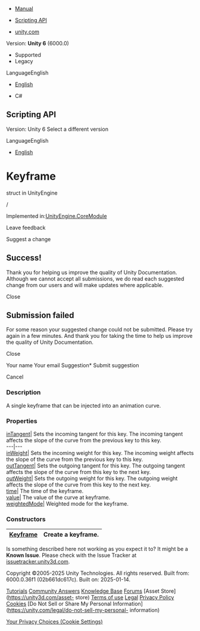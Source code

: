 [ ]()

  * [Manual](../Manual/index.html)
  * [Scripting API](../ScriptReference/index.html)

  * [unity.com](https://unity.com/)

Version: **Unity 6** (6000.0)

  * Supported
  * Legacy

LanguageEnglish

  * [English]()

  * C#

[ ](https://docs.unity3d.com)

## Scripting API

Version: Unity 6 Select a different version

LanguageEnglish

  * [English]()

# Keyframe

struct in UnityEngine

/

Implemented in:[UnityEngine.CoreModule](UnityEngine.CoreModule.html)

Leave feedback

Suggest a change

## Success!

Thank you for helping us improve the quality of Unity Documentation. Although
we cannot accept all submissions, we do read each suggested change from our
users and will make updates where applicable.

Close

## Submission failed

For some reason your suggested change could not be submitted. Please <a>try
again</a> in a few minutes. And thank you for taking the time to help us
improve the quality of Unity Documentation.

Close

Your name Your email Suggestion* Submit suggestion

Cancel

[ ]()

### Description

A single keyframe that can be injected into an animation curve.

### Properties

[inTangent](Keyframe-inTangent.html)| Sets the incoming tangent for this key.
The incoming tangent affects the slope of the curve from the previous key to
this key.  
---|---  
[inWeight](Keyframe-inWeight.html)| Sets the incoming weight for this key. The
incoming weight affects the slope of the curve from the previous key to this
key.  
[outTangent](Keyframe-outTangent.html)| Sets the outgoing tangent for this
key. The outgoing tangent affects the slope of the curve from this key to the
next key.  
[outWeight](Keyframe-outWeight.html)| Sets the outgoing weight for this key.
The outgoing weight affects the slope of the curve from this key to the next
key.  
[time](Keyframe-time.html)| The time of the keyframe.  
[value](Keyframe-value.html)| The value of the curve at keyframe.  
[weightedMode](Keyframe-weightedMode.html)| Weighted mode for the keyframe.  
  
### Constructors

[Keyframe](Keyframe-ctor.html)| Create a keyframe.  
---|---  
  
Is something described here not working as you expect it to? It might be a
**Known Issue**. Please check with the Issue Tracker at
[issuetracker.unity3d.com](https://issuetracker.unity3d.com).

Copyright ©2005-2025 Unity Technologies. All rights reserved. Built from:
6000.0.36f1 (02b661dc617c). Built on: 2025-01-14.

[Tutorials](https://unity3d.com/learn) [Community
Answers](https://answers.unity3d.com) [Knowledge
Base](https://support.unity3d.com/hc/en-us)
[Forums](https://forum.unity3d.com) [Asset Store](https://unity3d.com/asset-
store) [Terms of use](https://docs.unity3d.com/Manual/TermsOfUse.html)
[Legal](https://unity.com/legal) [Privacy
Policy](https://unity.com/legal/privacy-policy)
[Cookies](https://unity.com/legal/cookie-policy) [Do Not Sell or Share My
Personal Information](https://unity.com/legal/do-not-sell-my-personal-
information)

[Your Privacy Choices (Cookie Settings)](javascript:void\(0\);)

